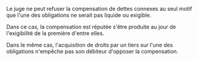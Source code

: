 Le juge ne peut refuser la compensation de dettes connexes au seul motif que l'une des obligations ne serait pas liquide ou exigible.


Dans ce cas, la compensation est réputée s'être produite au jour de l'exigibilité de la première d'entre elles.


Dans le même cas, l'acquisition de droits par un tiers sur l'une des obligations n'empêche pas son débiteur d'opposer la compensation.

